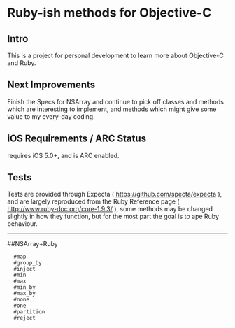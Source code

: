 # Ruby-ish methods for Objective-C

Intro
---------------------
This is a project for personal development to learn more about Objective-C and Ruby.

Next Improvements
---------------------
Finish the Specs for NSArray and continue to pick off classes and methods which are interesting to implement, and methods which might give some value to my every-day coding.

iOS Requirements / ARC Status
---------------------
requires iOS 5.0+, and is ARC enabled.

Tests
---------------------
Tests are provided through Expecta ( https://github.com/specta/expecta ), and are largely reproduced from the Ruby
Reference page ( http://www.ruby-doc.org/core-1.9.3/ ), some methods may be changed slightly
in how they function, but for the most part the goal is to ape Ruby behaviour.

---------------------

##NSArray+Ruby

```
  #map
  #group_by
  #inject
  #min
  #max
  #min_by
  #max_by
  #none
  #one
  #partition
  #reject
```
